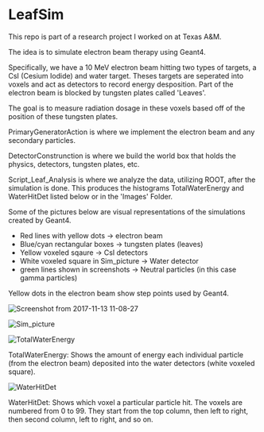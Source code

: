 # LeafSim

This repo is part of a research project I worked on at Texas A&M.

The idea is to simulate electron beam therapy using Geant4.

Specifically, we have a 10 MeV electron beam hitting two types of targets, a CsI (Cesium Iodide) and water target. Theses targets are seperated into voxels and act as detectors to record energy desposition. Part of the electron beam is blocked by tungsten plates called 'Leaves'.

The goal is to measure radiation dosage in these voxels based off of the position of these tungsten plates. 

PrimaryGeneratorAction is where we implement the electron beam and any secondary particles.

DetectorConstrunction is where we build the world box that holds the physics, detectors, tungsten plates, etc.

Script_Leaf_Analysis is where we analyze the data, utilizing ROOT, after the simulation is done. This produces the histograms TotalWaterEnergy and WaterHitDet listed below or in the 'Images' Folder.

Some of the pictures below are visual representations of the simulations created by Geant4.
  - Red lines with yellow dots -> electron beam
  - Blue/cyan rectangular boxes -> tungsten plates (leaves)
  - Yellow voxeled sqaure -> CsI detectors
  - White voxeled square in Sim_picture -> Water detector
  - green lines shown in screenshots -> Neutral particles (in this case gamma particles)

Yellow dots in the electron beam show step points used by Geant4.


![Screenshot from 2017-11-13 11-08-27](https://user-images.githubusercontent.com/108433853/176556099-86129efd-e07c-4eef-b956-5e8f45bf43a1.png)

![Sim_picture](https://user-images.githubusercontent.com/108433853/176556151-257672c3-2489-49ab-a3e0-092d52f32d5f.png)

![TotalWaterEnergy](https://user-images.githubusercontent.com/108433853/176556170-96f025b3-c9e3-442f-9bf8-5fcfc74a36e5.png)

TotalWaterEnergy: Shows the amount of energy each individual particle (from the electron beam) deposited into the water detectors (white voxeled square).

![WaterHitDet](https://user-images.githubusercontent.com/108433853/176556181-dfba8d29-f307-46a8-8147-7f289364fc4b.png)

WaterHitDet: Shows which voxel a particular particle hit. The voxels are numbered from 0 to 99. They start from the top column, then left to right, then second column, left to right, and so on. 
